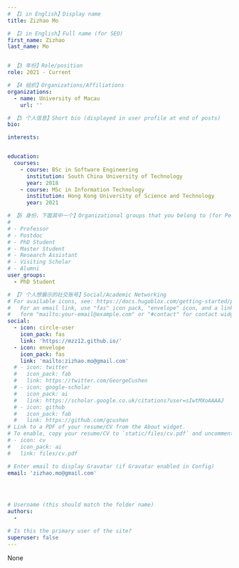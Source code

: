 ```yaml
---
# 【1 in English】Display name 
title: Zizhao Mo

# 【2 in English】Full name (for SEO)
first_name: Zizhao
last_name: Mo


# 【3 年份】Role/position
role: 2021 - Current

# 【4 组织】Organizations/Affiliations
organizations:
  - name: University of Macau
    url: ''

# 【5 个人信息】Short bio (displayed in user profile at end of posts)
bio: 

interests: 


education:
  courses:
    - course: BSc in Software Engineering
      institution: South China University of Technology
      year: 2018
    - course: MSc in Information Technology
      institution: Hong Kong University of Science and Technology
      year: 2021

# 【6 身份，下面其中一个】Organizational groups that you belong to (for People widget)
#  
# - Professor
# - Postdoc
# - PhD Student
# - Master Student
# - Research Assistant
# - Visiting Scholar
# - Alumni
user_groups:
  - PhD Student

# 【7 个人想展示的社交账号】Social/Academic Networking
# For available icons, see: https://docs.hugoblox.com/getting-started/page-builder/#icons
#   For an email link, use "fas" icon pack, "envelope" icon, and a link in the
#   form "mailto:your-email@example.com" or "#contact" for contact widget.
social:
  - icon: circle-user
    icon_pack: fas 
    link: 'https://mzz12.github.io/'
  - icon: envelope
    icon_pack: fas
    link: 'mailto:zizhao.mo@gmail.com'
  # - icon: twitter
  #   icon_pack: fab
  #   link: https://twitter.com/GeorgeCushen
  # - icon: google-scholar
  #   icon_pack: ai
  #   link: https://scholar.google.co.uk/citations?user=sIwtMXoAAAAJ
  # - icon: github
  #   icon_pack: fab
  #   link: https://github.com/gcushen
# Link to a PDF of your resume/CV from the About widget.
# To enable, copy your resume/CV to `static/files/cv.pdf` and uncomment the lines below.
# - icon: cv
#   icon_pack: ai
#   link: files/cv.pdf

# Enter email to display Gravatar (if Gravatar enabled in Config)
email: 'zizhao.mo@gmail.com'



  
# Username (this should match the folder name)
authors:
  - 

# Is this the primary user of the site?
superuser: false
---
```


None
